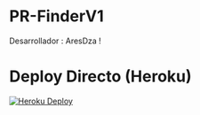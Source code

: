 # PR-FinderV1

Desarrollador : AresDza !

# Deploy Directo (Heroku)
[![Heroku Deploy](https://www.herokucdn.com/deploy/button.svg)](https://heroku.com/deploy?template=https://github.com/AresDza/PR-FinderV1)
